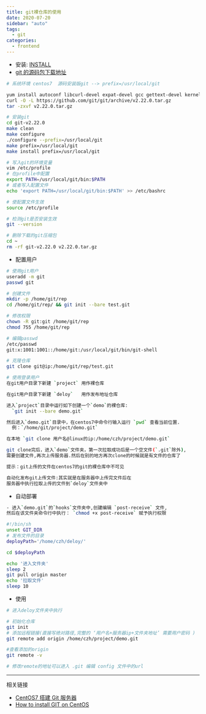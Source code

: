 ```yaml
---
title: git裸仓库的使用
date: 2020-07-20
sidebar: "auto"
tags:
  - git
categories:
  - frontend
---
```


- 安装: [INSTALL](https://github.com/git/git/blob/master/INSTALL)
- [git 的源码包下载地址](https://github.com/git/git/releases)



```bash
# 系统环境 centos7  源码安装版git --> prefix=/usr/local/git

yum install autoconf libcurl-devel expat-devel gcc gettext-devel kernel-headers openssl-devel perl-devel zlib-devel -y
curl -O -L https://github.com/git/git/archive/v2.22.0.tar.gz
tar -zxvf v2.22.0.tar.gz

# 安装git
cd git-v2.22.0
make clean
make configure
./configure --prefix=/usr/local/git
make prefix=/usr/local/git
make install prefix=/usr/local/git

# 写入git的环境变量
vim /etc/profile
# 在profile中配置
export PATH=/usr/local/git/bin:$PATH
# 或者写入配置文件
echo 'export PATH=/usr/local/git/bin:$PATH' >> /etc/bashrc

# 使配置文件生效
source /etc/profile

# 检测git是否安装生效
git --version

# 删除下载的git压缩包
cd ~
rm -rf git-v2.22.0 v2.22.0.tar.gz
```



- 配置用户



```bash
# 使用git用户
useradd -m git
passwd git

# 创建文件
mkdir -p /home/git/rep
cd /home/git/rep/ && git init --bare test.git

# 修改权限
chown -R git:git /home/git/rep
chmod 755 /home/git/rep

# 编辑passwd
/etc/passwd
git:x:1001:1001::/home/git:/usr/local/git/bin/git-shell

# 克隆仓库
git clone git@ip:/home/git/rep/test.git
```

```bash
# 使用登录用户
在git用户目录下新建 `project` 用作裸仓库

在git用户目录下新建 `deloy`   用作发布地址仓库

进入`project`目录中运行如下创建一个`demo`的裸仓库:
  `git init --bare demo.git`

然后进入`demo.git`目录中，在centos7中命令行输入运行 `pwd` 查看当前位置.
  例：`/home/git/project/demo.git`

在本地 `git clone 用户名@linux的ip:/home/czh/project/demo.git`

git clone完后，进入`demo`文件夹，第一次拉取成功后是一个空文件(`.git`除外),
需要创建文件,再次上传服务器.然后在别的地方再次clone的时候就是有文件的仓库了

提示：git上传的文件在centos7的git的裸仓库中不可见

自动化发布git上传文件:其实就是在服务器中上传完文件后在
服务器中执行拉取上传的文件到`deloy`文件夹中
```



- 自动部署



```bash
- 进入`demo.git`的`hooks`文件夹中,创建编辑 `post-receive` 文件,
然后在该文件夹命令行中执行： `chmod +x post-receive` 赋予执行权限

#!/bin/sh
unset GIT_DIR
# 发布文件的目录
deployPath='/home/czh/deloy/'

cd $deployPath

echo '进入文件夹'
sleep 2
git pull origin master
echo '拉取文件'
sleep 10
```



- 使用



```bash
# 进入deloy文件夹中执行

# 初始化仓库
git init
# 添加远程链接(直接写绝对路径,完整的 ‘用户名+服务器ip+文件夹地址’ 需要用户密码 )
git remote add origin /home/czh/project/demo.git

#查看添加的origin
git remote -v

# 修改remote的地址可以进入 .git 编辑 config 文件中的url
```



---

相关链接

- [CentOS7 搭建 Git 服务器](https://segmentfault.com/a/1190000008403740)
- [How to install GIT on CentOS](https://blacksaildivision.com/git-latest-version-centos)
